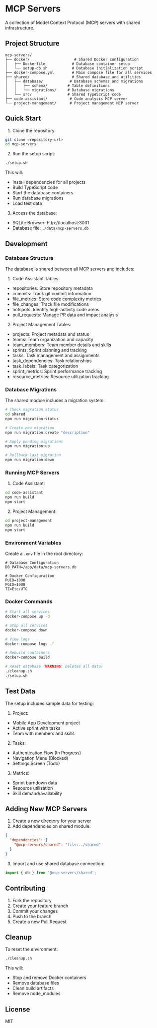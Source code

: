 # MCP Servers

A collection of Model Context Protocol (MCP) servers with shared infrastructure.

## Project Structure

```
mcp-servers/
├── docker/                    # Shared Docker configuration
│   ├── Dockerfile            # Database container setup
│   └── setup-db.sh           # Database initialization script
├── docker-compose.yml        # Main compose file for all services
├── shared/                   # Shared database and utilities
│   ├── database/            # Database schemas and migrations
│   │   ├── schema/         # Table definitions
│   │   └── migrations/     # Database migrations
│   └── src/                # Shared TypeScript code
├── code-assistant/          # Code analysis MCP server
└── project-management/      # Project management MCP server
```

## Quick Start

1. Clone the repository:
```bash
git clone <repository-url>
cd mcp-servers
```

2. Run the setup script:
```bash
./setup.sh
```

This will:
- Install dependencies for all projects
- Build TypeScript code
- Start the database containers
- Run database migrations
- Load test data

3. Access the database:
- SQLite Browser: http://localhost:3001
- Database file: `./data/mcp-servers.db`

## Development

### Database Structure

The database is shared between all MCP servers and includes:

1. Code Assistant Tables:
- repositories: Store repository metadata
- commits: Track git commit information
- file_metrics: Store code complexity metrics
- file_changes: Track file modifications
- hotspots: Identify high-activity code areas
- pull_requests: Manage PR data and impact analysis

2. Project Management Tables:
- projects: Project metadata and status
- teams: Team organization and capacity
- team_members: Team member details and skills
- sprints: Sprint planning and tracking
- tasks: Task management and assignments
- task_dependencies: Task relationships
- task_labels: Task categorization
- sprint_metrics: Sprint performance tracking
- resource_metrics: Resource utilization tracking

### Database Migrations

The shared module includes a migration system:

```bash
# Check migration status
cd shared
npm run migration:status

# Create new migration
npm run migration:create "description"

# Apply pending migrations
npm run migration:up

# Rollback last migration
npm run migration:down
```

### Running MCP Servers

1. Code Assistant:
```bash
cd code-assistant
npm run build
npm start
```

2. Project Management:
```bash
cd project-management
npm run build
npm start
```

### Environment Variables

Create a `.env` file in the root directory:
```env
# Database Configuration
DB_PATH=/app/data/mcp-servers.db

# Docker Configuration
PUID=1000
PGID=1000
TZ=Etc/UTC
```

### Docker Commands

```bash
# Start all services
docker-compose up -d

# Stop all services
docker-compose down

# View logs
docker-compose logs -f

# Rebuild containers
docker-compose build

# Reset database (WARNING: Deletes all data)
./cleanup.sh
./setup.sh
```

## Test Data

The setup includes sample data for testing:

1. Project:
- Mobile App Development project
- Active sprint with tasks
- Team with members and skills

2. Tasks:
- Authentication Flow (In Progress)
- Navigation Menu (Blocked)
- Settings Screen (Todo)

3. Metrics:
- Sprint burndown data
- Resource utilization
- Skill demand/availability

## Adding New MCP Servers

1. Create a new directory for your server
2. Add dependencies on shared module:
```json
{
  "dependencies": {
    "@mcp-servers/shared": "file:../shared"
  }
}
```
3. Import and use shared database connection:
```typescript
import { db } from '@mcp-servers/shared';
```

## Contributing

1. Fork the repository
2. Create your feature branch
3. Commit your changes
4. Push to the branch
5. Create a new Pull Request

## Cleanup

To reset the environment:
```bash
./cleanup.sh
```

This will:
- Stop and remove Docker containers
- Remove database files
- Clean build artifacts
- Remove node_modules

## License

MIT
